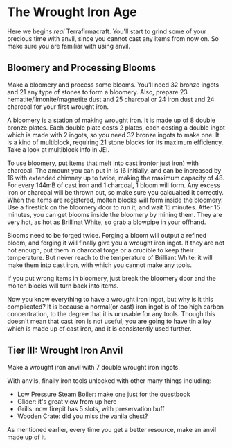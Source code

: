 # The Wrought Iron Age
Here we begins *real* Terrafirmacraft. You'll start to grind some of your precious time with anvil, since you cannot cast any items from now on. So make sure you are familiar with using anvil.

## Bloomery and Processing Blooms
Make a bloomery and process some blooms. You'll need 32 bronze ingots and 21 any type of stones to form a bloomery. Also, prepare 23 hematite/limonite/magnetite dust and 25 charcoal or 24 iron dust and 24 charcoal for your first wrought iron.

A bloomery is a station of making wrought iron. It is made up of 8 double bronze plates. Each double plate costs 2 plates, each costing a double ingot which is made with 2 ingots, so you need 32 bronze ingots to make one. It is a kind of multiblock, requiring 21 stone blocks for its maximum efficiency. Take a look at multiblock info in JEI.

To use bloomery, put items that melt into cast iron(or just iron) with charcoal. The amount you can put in is 16 initially, and can be increased by 16 with extended chimney up to twice, making the maximum capacity of 48. For every 144mB of cast iron and 1 charcoal, 1 bloom will form. Any excess iron or charcoal will be thrown out, so make sure you calcualted it correctly. When the items are registered, molten blocks will form inside the bloomery. Use a firestick on the bloomery door to run it, and wait 15 minutes. After 15 minutes, you can get blooms inside the bloomery by mining them. They are very hot, as hot as Brillinat White, so grab a blowpipe in your offhand.

Blooms need to be forged twice. Forging a bloom will output a refined bloom, and forging it will finally give you a wrought iron ingot. If they are not hot enough, put them in charcoal forge or a crucible to keep their temperature. But never reach to the temperature of Brilliant White: it will make them into cast iron, with which you cannot make any tools.

If you put wrong items in bloomery, just break the bloomery door and the molten blocks will turn back into items.

Now you know everything to have a wrought iron ingot, but why is it this complicated? It is because a normal(or cast) iron ingot is of too high carbon concentration, to the degree that it is unusable for any tools. Though this doesn't mean that cast iron is not useful; you are going to have tin alloy which is made up of cast iron, and it is consistently used further.

## Tier III: Wrought Iron Anvil
Make a wrought iron anvil with 7 double wrought iron ingots.

With anvils, finally iron tools unlocked with other many things including:
* Low Pressure Steam Boiler: make one just for the questbook
* Glider: it's great view from up here
* Grills: now firepit has 5 slots, with preservation buff
* Wooden Crate: did you miss the vanila chest?

As mentioned earlier, every time you get a better resource, make an anvil made up of it.